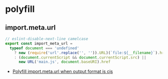 # polyfill

## import.meta.url

```ts
// eslint-disable-next-line camelcase
export const import_meta_url =
  typeof document === 'undefined'
    ? new (require('url'.replace('', '')).URL)(`file:${__filename}`).href
    : (document.currentScript && document.currentScript.src) ||
      new URL('main.js', document.baseURI).href
```

- [Polyfill import.meta.url when output format is cjs](https://github.com/evanw/esbuild/issues/1633)
